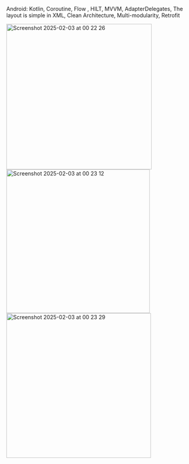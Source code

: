 Android:
Kotlin, 
Coroutine, 
﻿Flow ,
﻿﻿HILT,
﻿﻿MVVM,
﻿﻿AdapterDelegates,
The layout is simple in XML,
Clean Architecture,
Multi-modularity,
Retrofit

<img width="381" alt="Screenshot 2025-02-03 at 00 22 26" src="https://github.com/user-attachments/assets/f2ef9c86-302a-4718-b6b4-6c8ecde426ab" />
<img width="376" alt="Screenshot 2025-02-03 at 00 23 12" src="https://github.com/user-attachments/assets/0887042d-4c8c-4d51-af11-7c2312af8f5e" />
<img width="379" alt="Screenshot 2025-02-03 at 00 23 29" src="https://github.com/user-attachments/assets/cfa37fad-ce35-44da-bf71-42ecbbdb35b5" />
